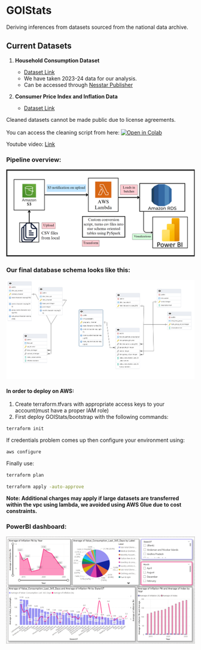 # GOIStats  
Deriving inferences from datasets sourced from the national data archive.  

## Current Datasets   

1. **Household Consumption Dataset**  
   - [Dataset Link](https://microdata.gov.in/nada43/index.php/catalog/CEXP)
   - We have taken 2023-24 data for our analysis.  
   - Can be accessed through [Nesstar Publisher](https://www.ihsn.org/software/ddi-metadata-editor)  

2. **Consumer Price Index and Inflation Data**  
   - [Dataset Link](https://esankhyiki.mospi.gov.in/macroindicators?product=cpi)  


Cleaned datasets cannot be made public due to license agreements.<br/><br/>
You can access the cleaning script from here: [![Open in Colab](https://colab.research.google.com/assets/colab-badge.svg)](https://colab.research.google.com/drive/1K5T8ZZ_sY3dv31pMmmQPrZLA40inmn_P?usp=sharing)

Youtube video: [Link](https://www.youtube.com/watch?v=qLz7aWlV5A0)

### Pipeline overview:
![pipeline diagram](assets/sysdig.png)

### Our final database schema looks like this: 
![Schema diagram](assets/psqlschema.png)

#### In order to deploy on AWS: 
1. Create terraform.tfvars with appropriate access keys to your account(must have a proper IAM role)
2. First deploy GOIStats/bootstrap with the following commands: 
```bash
terraform init
```

If credentials problem comes up then configure your environment using: 
```bash
aws configure
```

Finally use: 
```bash
terraform plan
```
```bash
terraform apply -auto-approve
```

**Note: Additional charges may apply if large datasets are transferred within the vpc using lambda, we avoided using AWS Glue due to cost constraints.**

### PowerBI dashboard: 
![powerbi dashboard](assets/vis.png)


